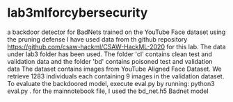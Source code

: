 # lab3mlforcybersecurity
a backdoor detector for BadNets trained on the YouTube Face dataset using the pruning defense 
I have used data from th github repository https://github.com/csaw-hackml/CSAW-HackML-2020 for this lab. The data under lab3 folder has been used. The folder 'cl' contains clean test and 
validation data and the folder 'bd' contains poisoned test and validation data
The dataset contains images from YouTube Aligned Face Dataset. We retrieve 1283 individuals each containing 9 images in the validation dataset.
To evaluate the backdoored model, execute eval.py by running: python3 eval.py <clean validation data directory> <model directory>.
for the mainnotebook file, I used the bd_net.h5 Badnet model
